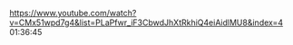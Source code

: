 https://www.youtube.com/watch?v=CMx51wpd7g4&list=PLaPfwr_iF3CbwdJhXtRkhiQ4eiAidlMU8&index=4 01:36:45
